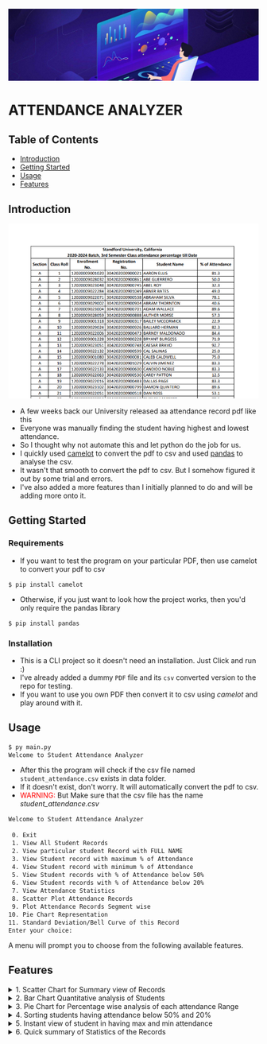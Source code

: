 ![](previews/attendance_visualizer.jpg)

# ATTENDANCE ANALYZER

## Table of Contents

- [Introduction](#introduction)
- [Getting Started](#getting-started)
- [Usage](#usage)
- [Features](#features)


## Introduction

![](previews/pdf_preview.png)
- A few weeks back our University released aa attendance record pdf like this
- Everyone was manually finding the student having highest and lowest attendance.   
- So I thought why not automate this and let python do the job for us.   
- I quickly used [camelot] to convert the pdf to csv and used [pandas] to analyse the csv. 
- It wasn't that smooth to convert the pdf to csv. But I somehow figured it out by some trial and errors.
- I've also added a more features than I initially planned to do and will be adding more onto it.

## Getting Started

### Requirements
- If you want to test the program on your particular PDF, then use camelot to convert your pdf to csv 
```shell
$ pip install camelot
```
- Otherwise, if you just want to look how the project works, then you'd only require the pandas library
```shell
$ pip install pandas
```
### Installation
- This is a CLI project so it doesn't need an installation. Just Click and run :)
- I've already added a dummy `PDF` file and its `csv` converted version to the repo for testing.
- If you want to use you own PDF then convert it to csv using _camelot_ and play around with it.

## Usage
```shell
$ py main.py
Welcome to Student Attendance Analyzer
```

- After this the program will check if the csv file named `student_attendance.csv` exists in data folder.  
- If it doesn't exist, don't worry. It will automatically convert the pdf to csv.  
- <span style="color:red"> WARNING: </span>But Make sure that the csv file has the name <i> student_attendance.csv </i>



```shell
Welcome to Student Attendance Analyzer

 0. Exit
 1. View All Student Records
 2. View particular student Record with FULL NAME
 3. View Student record with maximum % of Attendance
 4. View Student record with minimum % of Attendance
 5. View Student records with % of Attendance below 50%
 6. View Student records with % of Attendance below 20%
 7. View Attendance Statistics
 8. Scatter Plot Attendance Records
 9. Plot Attendance Records Segment wise
10. Pie Chart Representation
11. Standard Deviation/Bell Curve of this Record
Enter your choice:
```
A menu will prompt you to choose from the following available features.
 
## Features

<details>
<summary> 1. Scatter Chart for Summary view of Records </summary>
All Records are grouped with a Coloured which signify the current situation of attendance to simplify 
viewing at a glance.

![](previews/Figure_1.png "Scatter Plot of Student Records")
</details>

<details>
<summary> 2. Bar Chart Quantitative analysis of Students </summary>
You can also Quantitatively visualize how many students fall on each attendance range

![](previews/Figure_3.png "Bar Plot of Student Records")
</details>

<details>
<summary> 3. Pie Chart for Percentage wise analysis of each attendance Range </summary>
If you need get a glance of what percentage of student overall form a particular attendance sector then use the pie chart

![](previews/Figure_2.png "Pie Plot of Student Records")

</details>
<details>
<summary> 4. Sorting students having attendance below 50% and 20% </summary>
This will be helpful to quickly recognize students who are in danger and would need to 
improve their attendance quickly.

```shell
Enter your choice: 5

Students having (% of Attendance <= 50%):
A 2 12020009028032 304202000900861 ABE GUERRERO 50.0
A 3 12020009023048 304202000900745 ABEL ROY 32.3
A 4 12020009022284 304202000901049 ABNER BATES 49.0
:         :             :           :            :
:         :             :           :            :
L 67 12020009001283 304202000900283 WONG VELEZ 39.1
L 70 12020009023112 304202000900809 WYATT HAMMOND 25.0

Enter your choice: 6

Students in danger zone (% of Attendance <= 20%):
A 18 12020009022063 304202000900530 CAREY PATTON 12.5
A 25 12020009022025 304202000900492 EARLY HOOVER 10.4
A 34 12020009022285 304202000901050 GARFIELD GONZALES 10.4
:         :             :           :            :
:         :             :           :            :
L 64 12020009001224 304202000900224 WINFIELD GRIFFIN 7.6
L 66 12020009001122 304202000900122 WM BUCHANAN 17.4
```

</details>
<details>
<summary> 5. Instant view of student in having max and min attendance </summary>

```sh
Enter your choice: 3

Students having maximum % of Attendance: 
F 34 12020009001102 304202000900103 HENERY TANNER 97.9

Enter your choice: 4

Student(s) having minimum % of Attendance: 
K 41 12020009001262 304202000900262 LUIS CHARLES 6.5
```
</details>

<details>
<summary> 6. Quick summary of Statistics of the Records </summary>

```shell
Enter your choice: 7
Minimum % of Attendance is 6.5
Maximum % of Attendance is 97.9
Mean % of Attendance is 67.03
Median % of Attendance is 75.00
Mode % of Attendance is 75.0
Variance of % of Attendance is 497.43
Standard Deviation of % of Attendance is 22.30
```
</details>






[camelot]: https://camelot-py.readthedocs.io/en/master/index.html
[pandas]: https://pandas.pydata.org/